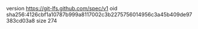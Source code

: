version https://git-lfs.github.com/spec/v1
oid sha256:4126cbf1a10787b999a8117002c3b2275756014956c3a45b409de97383cd03a8
size 274
